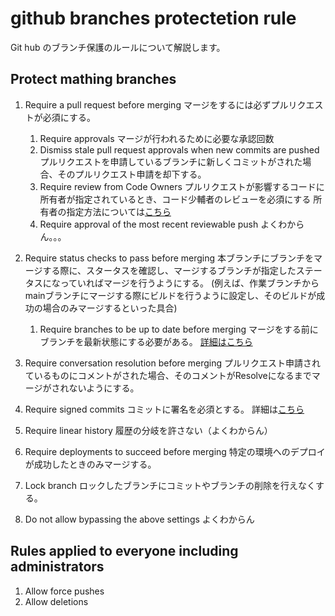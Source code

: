 # github branches protectetion rule 

Git hub のブランチ保護のルールについて解説します。

## Protect mathing branches
1. Require a pull request before merging
マージをするには必ずプルリクエストが必須にする。
    1. Require approvals
    マージが行われるために必要な承認回数
    2. Dismiss stale pull request approvals when new commits are pushed
    プルリクエストを申請しているブランチに新しくコミットがされた場合、そのプルリクエスト申請を却下する。
    3. Require review from Code Owners
    プルリクエストが影響するコードに所有者が指定されているとき、コード少輔者のレビューを必須にする
    所有者の指定方法については[こちら](https://docs.github.com/ja/repositories/managing-your-repositorys-settings-and-features/customizing-your-repository/about-code-ownershttps://docs.github.com/ja/repositories/managing-your-repositorys-settings-and-features/customizing-your-repository/about-code-owners)
    4. Require approval of the most recent reviewable push
    よくわからん。。。
1. Require status checks to pass before merging
本ブランチにブランチをマージする際に、スタータスを確認し、マージするブランチが指定したステータスになっていればマージを行うようにする。
(例えば、作業ブランチからmainブランチにマージする際にビルドを行うように設定し、そのビルドが成功の場合のみマージするといった具合)
    1. Require branches to be up to date before merging
    マージをする前にブランチを最新状態にする必要がある。
[詳細はこちら](https://docs.github.com/ja/rest/commits/statuses?apiVersion=2022-11-28)

1. Require conversation resolution before merging
プルリクエスト申請されているものにコメントがされた場合、そのコメントがResolveになるまでマージがされないようにする。
1. Require signed commits
コミットに署名を必須とする。
詳細は[こちら](https://docs.github.com/ja/authentication/managing-commit-signature-verification/signing-commits)
1. Require linear history
履歴の分岐を許さない（よくわからん）
1. Require deployments to succeed before merging
特定の環境へのデプロイが成功したときのみマージする。
1. Lock branch
ロックしたブランチにコミットやブランチの削除を行えなくする。
1. Do not allow bypassing the above settings
よくわからん

## Rules applied to everyone including administrators
1. Allow force pushes
1. Allow deletions